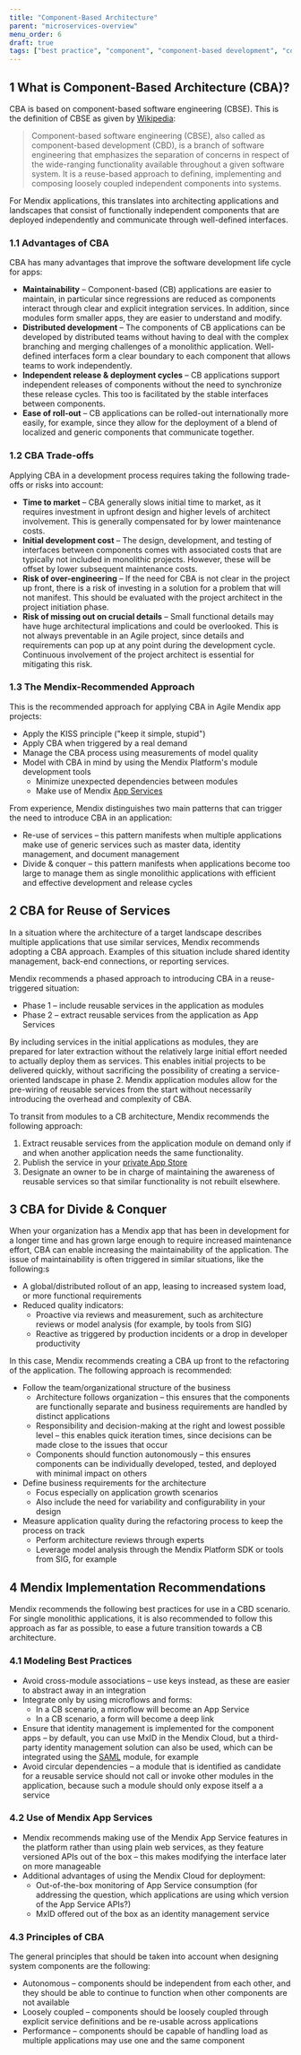 ```yaml
---
title: "Component-Based Architecture"
parent: "microservices-overview"
menu_order: 6
draft: true
tags: ["best practice", "component", "component-based development", "component-based", "cbd"]
---
```


## 1 What is Component-Based Architecture (CBA)?

CBA is based on component-based software engineering (CBSE). This is the definition of CBSE as given by [Wikipedia](https://en.wikipedia.org/wiki/Component-based_software_engineering):

> Component-based software engineering (CBSE), also called as component-based development (CBD), is a branch of software engineering that emphasizes the separation of concerns in respect of the wide-ranging functionality available throughout a given software system. It is a reuse-based approach to defining, implementing and composing loosely coupled independent components into systems.

For Mendix applications, this translates into architecting applications and landscapes that consist of functionally independent components that are deployed independently and communicate through well-defined interfaces.

### 1.1 Advantages of CBA

CBA has many advantages that improve the software development life cycle for apps:

* **Maintainability** – Component-based (CB) applications are easier to maintain, in particular since regressions are reduced as components interact through clear and explicit integration services. In addition, since modules form smaller apps, they are easier to understand and modify.
* **Distributed development** – The components of CB applications can be developed by distributed teams without having to deal with the complex branching and merging challenges of a monolithic application. Well-defined interfaces form a clear boundary to each component that allows teams to work independently.
* **Independent release & deployment cycles** – CB applications support independent releases of components without the need to synchronize these release cycles. This too is facilitated by the stable interfaces between components.
* **Ease of roll-out** – CB applications can be rolled-out internationally more easily, for example, since they allow for the deployment of a blend of localized and generic components that communicate together.

### 1.2 CBA Trade-offs

Applying CBA in a development process requires taking the following trade-offs or risks into account:

*   **Time to market** – CBA generally slows initial time to market, as it requires investment in upfront design and higher levels of architect involvement. This is generally compensated for by lower maintenance costs.
*   **Initial development cost** – The design, development, and testing of interfaces between components comes with associated costs that are typically not included in monolithic projects. However, these will be offset by lower subsequent maintenance costs.
*   **Risk of over-engineering** – If the need for CBA is not clear in the project up front, there is a risk of investing in a solution for a problem that will not manifest. This should be evaluated with the project architect in the project initiation phase.
*   **Risk of missing out on crucial details** – Small functional details may have huge architectural implications and could be overlooked. This is not always preventable in an Agile project, since details and requirements can pop up at any point during the development cycle. Continuous involvement of the project architect is essential for mitigating this risk.

### 1.3 The Mendix-Recommended Approach

This is the recommended approach for applying CBA in Agile Mendix app projects:

*   Apply the KISS principle ("keep it simple, stupid")
*   Apply CBA when triggered by a real demand
*   Manage the CBA process using measurements of model quality
*   Model with CBA in mind by using the Mendix Platform's module development tools
    *   Minimize unexpected dependencies between modules
    *   Make use of Mendix [App Services](/developerportal/deploy/app-services)

From experience, Mendix distinguishes two main patterns that can trigger the need to introduce CBA in an application:

*   Re-use of services – this pattern manifests when multiple applications make use of generic services such as master data, identity management, and document management
*   Divide & conquer – this pattern manifests when applications become too large to manage them as single monolithic applications with efficient and effective development and release cycles

## 2 CBA for Reuse of Services

In a situation where the architecture of a target landscape describes multiple applications that use similar services, Mendix recommends adopting a CBA approach. Examples of this situation include shared identity management, back-end connections, or reporting services.

Mendix recommends a phased approach to introducing CBA in a reuse-triggered situation:

*   Phase 1 – include reusable services in the application as modules
*   Phase 2 – extract reusable services from the application as App Services

By including services in the initial applications as modules, they are prepared for later extraction without the relatively large initial effort needed to actually deploy them as services. This enables initial projects to be delivered quickly, without sacrificing the possibility of creating a service-oriented landscape in phase 2. Mendix application modules allow for the pre-wiring of reusable services from the start without necessarily introducing the overhead and complexity of CBA.

To transit from modules to a CB architecture, Mendix recommends the following approach:

1. Extract reusable services from the application module on demand only if and when another application needs the same functionality.
2. Publish the service in your [private App Store](/developerportal/app-store/app-store-overview#privateappstore)
3. Designate an owner to be in charge of maintaining the awareness of reusable services so that similar functionality is not rebuilt elsewhere.

## 3 CBA for Divide & Conquer

When your organization has a Mendix app that has been in development for a longer time and has grown large enough to require increased maintenance effort, CBA can enable increasing the maintainability of the application. The issue of maintainability is often triggered in similar situations, like the following:s

*   A global/distributed rollout of an app, leasing to increased system load, or more functional requirements
*   Reduced quality indicators:
    *   Proactive via reviews and measurement, such as architecture reviews or model analysis (for example, by tools from SIG)
    *   Reactive as triggered by production incidents or a drop in developer productivity

In this case, Mendix recommends creating a CBA up front to the refactoring of the application. The following approach is recommended:

*   Follow the team/organizational structure of the business
    *   Architecture follows organization – this ensures that the components are functionally separate and business requirements are handled by distinct applications
    *   Responsibility and decision-making at the right and lowest possible level – this enables quick iteration times, since decisions can be made close to the issues that occur
    *   Components should function autonomously – this ensures components can be individually developed, tested, and deployed with minimal impact on others
*   Define business requirements for the architecture
    *   Focus especially on application growth scenarios
    *   Also include the need for variability and configurability in your design
*   Measure application quality during the refactoring process to keep the process on track
    *   Perform architecture reviews through experts
    *   Leverage model analysis through the Mendix Platform SDK or tools from SIG, for example

## 4 Mendix Implementation Recommendations

Mendix recommends the following best practices for use in a CBD scenario. For single monolithic applications, it is also recommended to follow this approach as far as possible, to ease a future transition towards a CB architecture.

### 4.1 Modeling Best Practices

*   Avoid cross-module associations – use keys instead, as these are easier to abstract away in an integration
*   Integrate only by using microflows and forms:
    *   In a CB scenario, a microflow will become an App Service
    *   In a CB scenario, a form will become a deep link
*   Ensure that identity management is implemented for the component apps – by default, you can use MxID in the Mendix Cloud, but a third-party identity management solution can also be used, which can be integrated using the [SAML](https://appstore.home.mendix.com/link/app/1174/) module, for example
*   Avoid circular dependencies – a module that is identified as candidate for a reusable service should not call or invoke other modules in the application, because such a module should only expose itself a a service

### 4.2 Use of Mendix App Services

*   Mendix recommends making use of the Mendix App Service features in the platform rather than using plain web services, as they feature versioned APIs out of the box – this makes modifying the interface later on more manageable
*   Additional advantages of using the Mendix Cloud for deployment:
    *   Out-of-the-box monitoring of App Service consumption (for addressing the question, which applications are using which version of the App Service APIs?)
    *   MxID offered out of the box as an identity management service

### 4.3 Principles of CBA

The general principles that should be taken into account when designing system components are the following:

*   Autonomous – components should be independent from each other, and they should be able to continue to function when other components are not available
*   Loosely coupled – components should be loosely coupled through explicit service definitions and be re-usable across applications
*   Performance – components should be capable of handling load as multiple applications may use one and the same component
